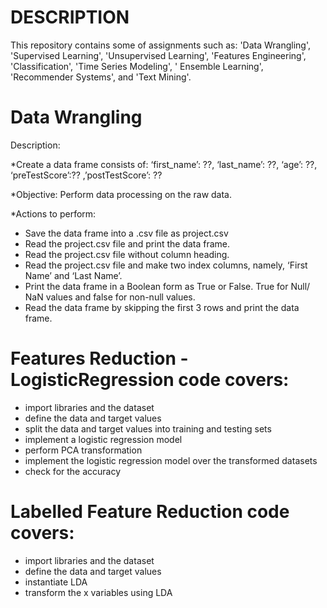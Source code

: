 # DESCRIPTION 
This repository contains some of assignments such as: 'Data Wrangling', 'Supervised Learning', 'Unsupervised Learning', 'Features Engineering', 'Classification', 'Time Series Modeling', ' Ensemble Learning', 'Recommender Systems', and 'Text Mining'.

# Data Wrangling
Description:

*Create a data frame consists of:
‘first_name’: ??, ‘last_name’: ??, ‘age’: ??, ‘preTestScore’:?? ,’postTestScore’: ??

*Objective: Perform data processing on the raw data.

*Actions to perform:
- Save the data frame into a .csv file as project.csv
- Read the project.csv file and print the data frame.
- Read the project.csv file without column heading.
- Read the project.csv file and make two index columns, namely, ‘First Name’ and ‘Last Name’.
- Print the data frame in a Boolean form as True or False. True for Null/ NaN values and false for non-null values.
- Read the data frame by skipping the first 3 rows and print the data frame.

# Features Reduction - LogisticRegression code covers:
- import libraries and the dataset
- define the data and target values
- split the data and target values into training and testing sets
- implement a logistic regression model
- perform PCA transformation
- implement the logistic regression model over the transformed datasets
- check for the accuracy

# Labelled Feature Reduction code covers:
- import libraries and the dataset
- define the data and target values
- instantiate LDA
- transform the x variables using LDA
